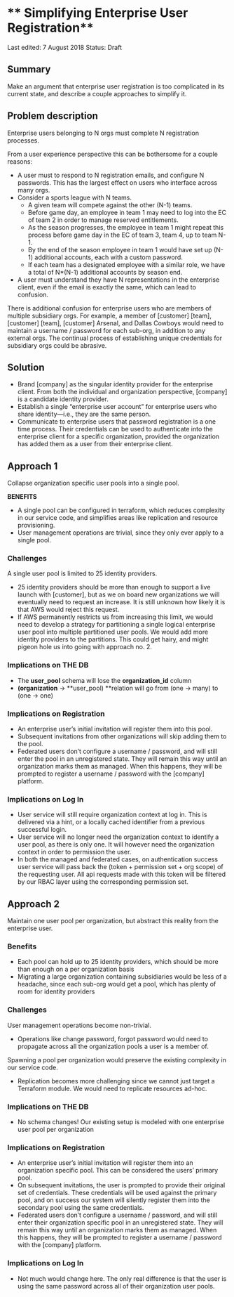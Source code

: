 # ** Simplifying Enterprise User Registration**


Last edited: 7 August 2018
Status: Draft

## **Summary**

Make an argument that enterprise user registration is too complicated in its current state, and describe a couple approaches to simplify it.

## **Problem description**

Enterprise users belonging to N orgs must complete N registration processes. 

From a user experience perspective this can be bothersome for a couple reasons:

* A user must to respond to N registration emails, and configure N passwords. This has the largest effect on users who interface across many orgs. 
* Consider a sports league with N teams. 
    * A given team will compete against the other (N-1) teams. 
    * Before game day, an employee in team 1 may need to log into the EC of team 2 in order to manage reserved entitlements.
    * As the season progresses, the employee in team 1 might repeat this process before game day in the EC of team 3, team 4, up to team N-1. 
    * By the end of the season employee in team 1 would have set up (N-1) additional accounts, each with a custom password.
    * If each team has a designated employee with a similar role, we have a total of N*(N-1) additional accounts by season end.
* A user must understand they have N representations in the enterprise client, even if the email is exactly the same, which can lead to confusion.

There is additional confusion for enterprise users who are members of multiple subsidiary orgs. For example, a member of [customer] [team], [customer] [team], [customer] Arsenal, and Dallas Cowboys would need to maintain a username / password for each sub-org, in addition to any external orgs. The continual process of establishing unique credentials for subsidiary orgs could be abrasive.

## **Solution**

* Brand [company] as the singular identity provider for the enterprise client. From both the individual and organization perspective, [company] is a candidate identity provider.
* Establish a single “enterprise user account” for enterprise users who share identity—i.e., they are the same person. 
* Communicate to enterprise users that password registration is a one time process. Their credentials can be used to authenticate into the enterprise client for a specific organization, provided the organization has added them as a user from their enterprise client. 

## Approach 1

Collapse organization specific user pools into a single pool. 

**BENEFITS**

* A single pool can be configured in terraform, which reduces complexity in our service code, and simplifies areas like replication and resource provisioning.
* User management operations are trivial, since they only ever apply to a single pool.

### Challenges

A single user pool is limited to 25 identity providers.

* 25 identity providers should be more than enough to support a live launch with [customer], but as we on board new organizations we will eventually need to request an increase. It is still unknown how likely it is that AWS would reject this request.
* If AWS permanently restricts us from increasing this limit, we would need to develop a strategy for partitioning a single logical enterprise user pool into multiple partitioned user pools. We would add more identity providers to the partitions. This could get hairy, and might pigeon hole us into going with approach no. 2.

### Implications on THE DB

* The **user_pool** schema will lose the **organization_id** column
* **(organization** → **user_pool) **relation will go from (one → many) to (one → one)

### Implications on Registration

*  An enterprise user’s initial invitation will register them into this pool.
* Subsequent invitations from other organizations will skip adding them to the pool.
* Federated users don’t configure a username / password, and will still enter the pool in an unregistered state. They will remain this way until an organization marks them as managed. When this happens, they will be prompted to register a username / password with the [company] platform.

### Implications on Log In

* User service will still require organization context at log in. This is delivered via a hint, or a locally cached identifier from a previous successful login.
* User service will no longer need the organization context to identify a user pool, as there is only one. It will however need the organization context in order to permission the user.
* In both the managed and federated cases, on authentication success user service will pass back the (token + permission set + org scope) of the requesting user. All api requests made with this token will be filtered by our RBAC layer using the corresponding permission set.




## Approach 2


Maintain one user pool per organization, but abstract this reality from the enterprise user.

### Benefits

* Each pool can hold up to 25 identity providers, which should be more than enough on a per organization basis
* Migrating a large organization containing subsidiaries would be less of a headache, since each sub-org would get a pool, which has plenty of room for identity providers

### Challenges

User management operations become non-trivial.

* Operations like change password, forgot password would need to propagate across all the organization pools a user is a member of.

Spawning a pool per organization would preserve the existing complexity in our service code.

* Replication becomes more challenging since we cannot just target a Terraform module. We would need to replicate resources ad-hoc.

### Implications on THE DB

* No schema changes! Our existing setup is modeled with one enterprise user pool per organization

### Implications on Registration

*  An enterprise user’s initial invitation will register them into an organization specific pool. This can be considered the users’ primary pool.
* On subsequent invitations, the user is prompted to provide their original set of credentials. These credentials will be used against the primary pool, and on success our system will silently register them into the secondary pool using the same credentials.
* Federated users don’t configure a username / password, and will still enter their organization specific pool in an unregistered state. They will remain this way until an organization marks them as managed. When this happens, they will be prompted to register a username / password with the [company] platform. 

### Implications on Log In

* Not much would change here. The only real difference is that the user is using the same password across all of their organization user pools.

